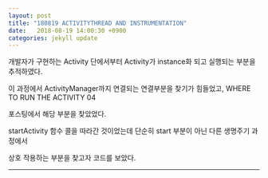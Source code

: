```yaml
---
layout: post
title: "180819 ACTIVITYTHREAD AND INSTRUMENTATION"
date:   2018-08-19 14:00:30 +0900
categories: jekyll update
---
```


개발자가 구현하는 Activity 단에서부터 Activity가 instance화 되고 실행되는 부분을 추적하였다.

이 과정에서 ActivityManager까지 연결되는 연결부분을 찾기가 힘들었고, WHERE TO RUN THE ACTIVITY 04

포스팅에서 해당 부분을 찾았었다. 

startActivity 함수 콜을 따라간 것이었는데 단순히 start 부분이 아닌 다른 생명주기 과정에서

상호 작용하는 부분을 찾고자 코드를 보았다.

***

